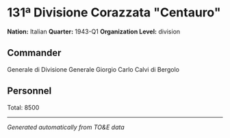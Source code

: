 # 131ª Divisione Corazzata "Centauro"

**Nation:** Italian
**Quarter:** 1943-Q1
**Organization Level:** division

## Commander

Generale di Divisione Generale Giorgio Carlo Calvi di Bergolo

## Personnel

Total: 8500

---
*Generated automatically from TO&E data*
